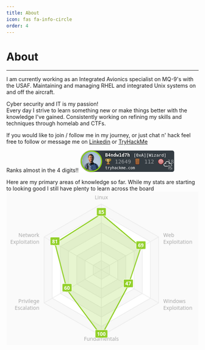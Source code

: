 ```yaml
---
title: About
icon: fas fa-info-circle
order: 4
---
```


# About
---

I am currently working as an Integrated Avionics specialist on MQ-9's with the USAF. Maintaining and managing RHEL and integrated Unix systems on and off the aircraft.

Cyber security and IT is my passion!  
Every day I strive to learn something new or make things better with the knowledge I've gained. Consistently working on refining my skills and techniques through homelab and CTFs. 

If you would like to join / follow me in my journey, or just chat n' hack feel free to follow or message me on [Linkedin](https://www.linkedin.com/in/brian-biddle-165b8b211) or [TryHackMe](https://tryhackme.com/p/B4ndw1d7h)

Ranks almost in the 4 digits!!
![](/assets/images/thm/B4ndw1d7h.png)


Here are my primary areas of knowledge so far. While my stats are starting to looking good I still have plenty to learn across the board
![](/assets/images/thm/skills.png)
